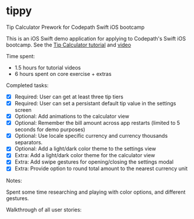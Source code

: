 tippy
=====
Tip Calculator Prework for Codepath Swift iOS bootcamp

This is an iOS Swift demo application for applying to Codepath's Swift iOS bootcamp. See the [Tip Calculator tutorial](https://gist.github.com/timothy1ee/6858b706304a2397a7e2) and [video](http://vimeo.com/102084767)

Time spent: 
* 1.5 hours for tutorial videos
* 6 hours spent on core exercise + extras

Completed tasks:

 * [x] Required: User can get at least three tip tiers
 * [x] Required: User can set a persistant default tip value in the settings screen
 * [x] Optional: Add animations to the calculator view
 * [x] Optional: Remember the bill amount across app restarts (limited to 5 seconds for demo purposes)
 * [x] Optional: Use locale specific currency and currency thousands separators.
 * [x] Optional: Add a light/dark color theme to the settings view
 * [x] Extra: Add a light/dark color theme for the calculator view
 * [x] Extra: Add swipe gestures for opening/closing the settings modal
 * [x] Extra: Provide option to round total amount to the nearest currency unit
 
Notes:

Spent some time researching and playing with color options, and different gestures.

Walkthrough of all user stories:
